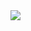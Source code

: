 <a href = "">
  <img src ="https://img.shields.io/badge/JavaScript-323330?style=for-the-badge&logo=javascript&logoColor=F7DF1E" />
</a>
